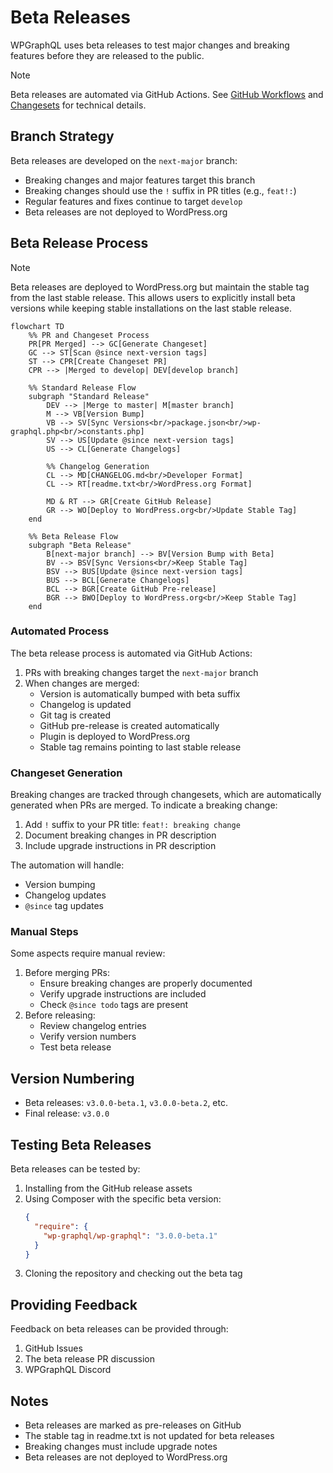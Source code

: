 # Beta Releases

WPGraphQL uses beta releases to test major changes and breaking features before they are released to the public.

> [!NOTE]
> Beta releases are automated via GitHub Actions. See [GitHub Workflows](../.github/workflows/README.md) and [Changesets](../.changeset/README.md) for technical details.

## Branch Strategy

Beta releases are developed on the `next-major` branch:

- Breaking changes and major features target this branch
- Breaking changes should use the `!` suffix in PR titles (e.g., `feat!:`)
- Regular features and fixes continue to target `develop`
- Beta releases are not deployed to WordPress.org

## Beta Release Process

> [!NOTE]
> Beta releases are deployed to WordPress.org but maintain the stable tag from the last stable release. This allows users to explicitly install beta versions while keeping stable installations on the last stable release.

```mermaid
flowchart TD
    %% PR and Changeset Process
    PR[PR Merged] --> GC[Generate Changeset]
    GC --> ST[Scan @since next-version tags]
    ST --> CPR[Create Changeset PR]
    CPR --> |Merged to develop| DEV[develop branch]

    %% Standard Release Flow
    subgraph "Standard Release"
        DEV --> |Merge to master| M[master branch]
        M --> VB[Version Bump]
        VB --> SV[Sync Versions<br/>package.json<br/>wp-graphql.php<br/>constants.php]
        SV --> US[Update @since next-version tags]
        US --> CL[Generate Changelogs]

        %% Changelog Generation
        CL --> MD[CHANGELOG.md<br/>Developer Format]
        CL --> RT[readme.txt<br/>WordPress.org Format]

        MD & RT --> GR[Create GitHub Release]
        GR --> WO[Deploy to WordPress.org<br/>Update Stable Tag]
    end

    %% Beta Release Flow
    subgraph "Beta Release"
        B[next-major branch] --> BV[Version Bump with Beta]
        BV --> BSV[Sync Versions<br/>Keep Stable Tag]
        BSV --> BUS[Update @since next-version tags]
        BUS --> BCL[Generate Changelogs]
        BCL --> BGR[Create GitHub Pre-release]
        BGR --> BWO[Deploy to WordPress.org<br/>Keep Stable Tag]
    end
```

### Automated Process

The beta release process is automated via GitHub Actions:

1. PRs with breaking changes target the `next-major` branch
2. When changes are merged:
   - Version is automatically bumped with beta suffix
   - Changelog is updated
   - Git tag is created
   - GitHub pre-release is created automatically
   - Plugin is deployed to WordPress.org
   - Stable tag remains pointing to last stable release

### Changeset Generation

Breaking changes are tracked through changesets, which are automatically generated when PRs are merged. To indicate a breaking change:

1. Add `!` suffix to your PR title: `feat!: breaking change`
2. Document breaking changes in PR description
3. Include upgrade instructions in PR description

The automation will handle:

- Version bumping
- Changelog updates
- `@since` tag updates

### Manual Steps

Some aspects require manual review:

1. Before merging PRs:
   - Ensure breaking changes are properly documented
   - Verify upgrade instructions are included
   - Check `@since todo` tags are present
2. Before releasing:
   - Review changelog entries
   - Verify version numbers
   - Test beta release

## Version Numbering

- Beta releases: `v3.0.0-beta.1`, `v3.0.0-beta.2`, etc.
- Final release: `v3.0.0`

## Testing Beta Releases

Beta releases can be tested by:

1. Installing from the GitHub release assets
2. Using Composer with the specific beta version:
   ```json
   {
     "require": {
       "wp-graphql/wp-graphql": "3.0.0-beta.1"
     }
   }
   ```
3. Cloning the repository and checking out the beta tag

## Providing Feedback

Feedback on beta releases can be provided through:

1. GitHub Issues
2. The beta release PR discussion
3. WPGraphQL Discord

## Notes

- Beta releases are marked as pre-releases on GitHub
- The stable tag in readme.txt is not updated for beta releases
- Breaking changes must include upgrade notes
- Beta releases are not deployed to WordPress.org
